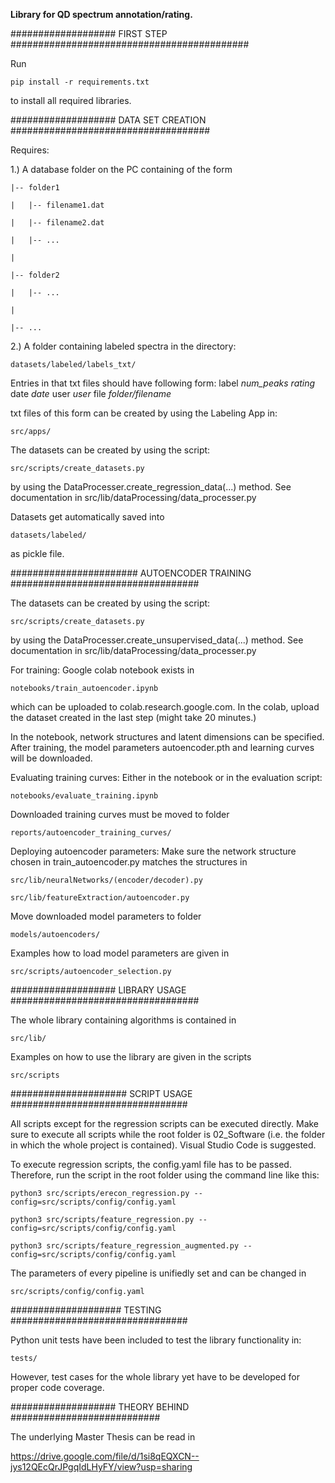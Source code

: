**Library for QD spectrum annotation/rating.**

################### FIRST STEP ###########################################

Run 
	
	pip install -r requirements.txt

to install all required libraries.


################### DATA SET CREATION ####################################

Requires:

1.) A database folder on the PC containing of the form

	|-- folder1
	
	|	|-- filename1.dat     
	
	|	|-- filename2.dat
	
	|	|-- ...
	
	|
	
	|-- folder2
	
	|	|-- ...
	
	|
	
	|-- ...

2.) A folder containing labeled spectra in the directory:

   	datasets/labeled/labels_txt/

Entries in that txt files should have following form:
label *num_peaks* *rating* date *date* user *user* file *folder/filename*

txt files of this form can be created by using the Labeling App in:

	src/apps/

The datasets can be created by using the script:

	src/scripts/create_datasets.py

by using the DataProcesser.create_regression_data(...) method.
See documentation in src/lib/dataProcessing/data_processer.py

Datasets get automatically saved into

	datasets/labeled/

as pickle file.

####################### AUTOENCODER TRAINING ##################################

The datasets can be created by using the script:

	src/scripts/create_datasets.py

by using the DataProcesser.create_unsupervised_data(...) method.
See documentation in src/lib/dataProcessing/data_processer.py

For training: Google colab notebook exists in

	notebooks/train_autoencoder.ipynb

which can be uploaded to colab.research.google.com. 
In the colab, upload the dataset created in the last step (might take 20 minutes.)

In the notebook, network structures and latent dimensions can be specified.
After training, the model parameters autoencoder.pth and learning curves will be downloaded.

Evaluating training curves:
Either in the notebook or in the evaluation script:

	notebooks/evaluate_training.ipynb

Downloaded training curves must be moved to folder

	reports/autoencoder_training_curves/


Deploying autoencoder parameters:
Make sure the network structure chosen in train_autoencoder.py matches the structures in

	src/lib/neuralNetworks/(encoder/decoder).py
	
	src/lib/featureExtraction/autoencoder.py

Move downloaded model parameters to folder

	models/autoencoders/

Examples how to load model parameters are given in 

	src/scripts/autoencoder_selection.py


################### LIBRARY USAGE ##################################

The whole library containing algorithms is contained in

	src/lib/

Examples on how to use the library are given in the scripts

	src/scripts


##################### SCRIPT USAGE ################################

All scripts except for the regression scripts can be executed directly. Make sure 
to execute all scripts while the root folder is 02_Software (i.e. the folder in which
the whole project is contained). Visual Studio Code is suggested.

To execute regression scripts, the config.yaml file has to be passed. Therefore, run 
the script in the root folder using the command line like this:

	python3 src/scripts/erecon_regression.py --config=src/scripts/config/config.yaml

	python3 src/scripts/feature_regression.py --config=src/scripts/config/config.yaml

	python3 src/scripts/feature_regression_augmented.py --config=src/scripts/config/config.yaml

The parameters of every pipeline is unifiedly set and can be changed in 

	src/scripts/config/config.yaml


#################### TESTING ################################

Python unit tests have been included to test the library functionality in:

	tests/

However, test cases for the whole library yet have to be developed for proper code coverage.


################### THEORY BEHIND ###########################

The underlying Master Thesis can be read in

https://drive.google.com/file/d/1si8qEQXCN--jys12QEcQrJPgqIdLHyFY/view?usp=sharing
   

